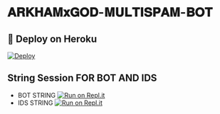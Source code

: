 # 𝐀𝐑𝐊𝐇𝐀𝐌𝐱𝐆𝐎𝐃-𝐌𝐔𝐋𝐓𝐈𝐒𝐏𝐀𝐌-𝐁𝐎𝐓
## 🚀 Deploy on Heroku 

[![Deploy](https://www.herokucdn.com/deploy/button.svg)](https://heroku.com/deploy?template=https://github.com/ChutiyaXpRo/PrivateXLucifer)

## String Session FOR  BOT AND IDS 


   - BOT STRING [![Run on Repl.it](https://repl.it/badge/github/YukkiBot/YukkiSpamBot)](https://replit.com/@hyperop6666/HYPER-SPAM-BOT-REPL#main.py)
   - IDS STRING [![Run on Repl.it](https://repl.it/badge/github/YukkiBot/YukkiSpamBot)](https://replit.com/@hyperop6666/HYPER-REPL#main.py)
